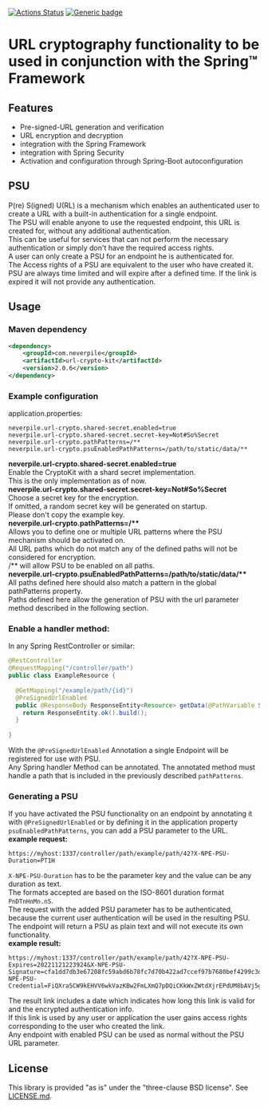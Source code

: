 [![Actions Status](https://github.com/levigo/url-crypto-kit/workflows/Continuous%20Delivery/badge.svg)](https://github.com/levigo/url-crypto-kit/actions)
[![Generic badge](https://img.shields.io/badge/current%20version-2.0.6-1abc9c.svg)](https://github.com/levigo/url-crypto-kit/tree/v2.0.6)

# URL cryptography functionality to be used in conjunction with the Spring&trade; Framework 

## Features
- Pre-signed-URL generation and verification
- URL encryption and decryption
- integration with the Spring Framework
- integration with Spring Security
- Activation and configuration through Spring-Boot autoconfiguration

## PSU
P(re) S(igned) U(RL) is a mechanism which enables an authenticated user to create a URL with a built-in authentication 
for a single endpoint.  
The PSU will enable anyone to use the requested endpoint, this URL is created for, without any additional 
authentication.   
This can be useful for services that can not perform the necessary authentication or simply don't have the required 
access rights.  
A user can only create a PSU for an endpoint he is authenticated for.  
The Access rights of a PSU are equivalent to the user who have created it.  
PSU are always time limited and will expire after a defined time. If the link is expired it will not provide any 
authentication.

## Usage
### Maven dependency
```xml
<dependency>
    <groupId>com.neverpile</groupId>
    <artifactId>url-crypto-kit</artifactId>
    <version>2.0.6</version>
</dependency>
```
### Example configuration
application.properties:  
```properties
neverpile.url-crypto.shared-secret.enabled=true
neverpile.url-crypto.shared-secret.secret-key=Not#So%Secret
neverpile.url-crypto.pathPatterns=/**
neverpile.url-crypto.psuEnabledPathPatterns=/path/to/static/data/**
```
__neverpile.url-crypto.shared-secret.enabled=true__  
Enable the CryptoKit with a shard secret implementation.  
This is the only implementation as of now.  
__neverpile.url-crypto.shared-secret.secret-key=Not#So%Secret__  
Choose a secret key for the encryption.  
If omitted, a random secret key will be generated on startup.  
Please don't copy the example key.  
__neverpile.url-crypto.pathPatterns=/**__  
Allows you to define one or multiple URL patterns where the PSU mechanism should be activated on.  
All URL paths which do not match any of the defined paths will not be considered for encryption.  
/&ast;&ast; will allow PSU to be enabled on all paths.  
__neverpile.url-crypto.psuEnabledPathPatterns=/path/to/static/data/**__  
All paths defined here should also match a pattern in the global pathPatterns property.  
Paths defined here allow the generation of PSU with the url parameter method described in the following section.  

### Enable a handler method:
In any Spring RestController or similar:  
```JAVA
@RestController
@RequestMapping("/controller/path")
public class ExampleResource {
  
  @GetMapping("/example/path/{id}")
  @PreSignedUrlEnabled
  public @ResponseBody ResponseEntity<Resource> getData(@PathVariable String id) {
    return ResponseEntity.ok().build();
  }
  
}
```
With the `@PreSignedUrlEnabled` Annotation a single Endpoint will be registered for use with PSU.  
Any Spring handler Method can be annotated. The annotated method must handle a path that is included in the previously 
described `pathPatterns`.  

### Generating a PSU
If you have activated the PSU functionality on an endpoint by annotating it with `@PreSignedUrlEnabled` or by defining 
it in the application property `psuEnabledPathPatterns`, you can add a PSU parameter to the URL.  
__example request:__  
```http request
https://myhost:1337/controller/path/example/path/42?X-NPE-PSU-Duration=PT1H
```
`X-NPE-PSU-Duration` has to be the parameter key and the value can be any duration as text.  
The formats accepted are based on the ISO-8601 duration format `PnDTnHnMn.nS`.  
The request with the added PSU parameter has to be authenticated, because the current user authentication will be used 
in the resulting PSU.  
The endpoint will return a PSU as plain text and will not execute its own functionality.  
__example result:__  
```http request
https://myhost:1337/controller/path/example/path/42?X-NPE-PSU-Expires=20221121223924&X-NPE-PSU-Signature=cfa1dd7db3e67208fc59abd6b78fc7d70b422ad7ccef97b7680bef4299c3d404&X-NPE-PSU-Credential=FiQXra5CW9kEHVV6wkVazKBw2FmLXmQ7pDQiCKkWxZWtdXjrEPdUM8bAVj5gLrVs
```

The result link includes a date which indicates how long this link is valid for and the encrypted authentication info.  
If this link is used by any user or application the user gains access rights corresponding to the user who created the 
link.  
Any endpoint with enabled PSU can be used as normal without the PSU URL parameter.  

## License
This library is provided "as is" under the "three-clause BSD license". See [LICENSE.md](./LICENSE.md).
